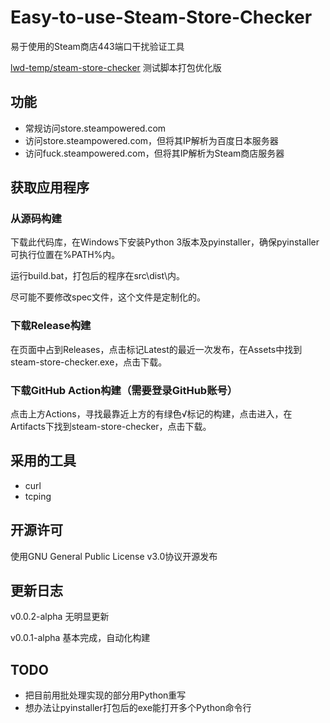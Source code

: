 # Easy-to-use-Steam-Store-Checker

易于使用的Steam商店443端口干扰验证工具

[lwd-temp/steam-store-checker](https://github.com/lwd-temp/steam-store-checker) 测试脚本打包优化版

## 功能

* 常规访问store.steampowered.com
* 访问store.steampowered.com，但将其IP解析为百度日本服务器
* 访问fuck.steampowered.com，但将其IP解析为Steam商店服务器

## 获取应用程序

### 从源码构建

下载此代码库，在Windows下安装Python 3版本及pyinstaller，确保pyinstaller可执行位置在%PATH%内。

运行build.bat，打包后的程序在src\dist\内。

尽可能不要修改spec文件，这个文件是定制化的。

### 下载Release构建

在页面中占到Releases，点击标记Latest的最近一次发布，在Assets中找到steam-store-checker.exe，点击下载。

### 下载GitHub Action构建（需要登录GitHub账号）

点击上方Actions，寻找最靠近上方的有绿色√标记的构建，点击进入，在Artifacts下找到steam-store-checker，点击下载。

## 采用的工具

* curl
* tcping

## 开源许可

使用GNU General Public License v3.0协议开源发布

## 更新日志

v0.0.2-alpha 无明显更新

v0.0.1-alpha 基本完成，自动化构建

## TODO

* 把目前用批处理实现的部分用Python重写
* 想办法让pyinstaller打包后的exe能打开多个Python命令行
